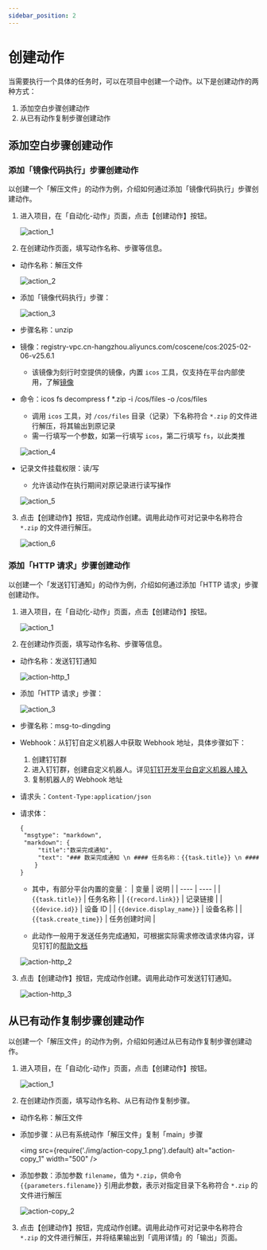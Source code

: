 ```yaml
---
sidebar_position: 2
---
```


# 创建动作
当需要执行一个具体的任务时，可以在项目中创建一个动作。以下是创建动作的两种方式：
1. 添加空白步骤创建动作
2. 从已有动作复制步骤创建动作


## 添加空白步骤创建动作
### 添加「镜像代码执行」步骤创建动作
以创建一个「解压文件」的动作为例，介绍如何通过添加「镜像代码执行」步骤创建动作。

1. 进入项目，在「自动化-动作」页面，点击【创建动作】按钮。

    ![action_1](./img/action_1.png)

2. 在创建动作页面，填写动作名称、步骤等信息。

- 动作名称：解压文件

    ![action_2](./img/action_2.png)

- 添加「镜像代码执行」步骤：

    ![action_3](./img/action_3.png)

- 步骤名称：unzip
- 镜像：registry-vpc.cn-hangzhou.aliyuncs.com/coscene/cos:2025-02-06-v25.6.1
    - 该镜像为刻行时空提供的镜像，内置 `icos` 工具，仅支持在平台内部使用，了解[镜像](../../image/1-about-docker-image.md)
- 命令：icos fs decompress f *.zip -i /cos/files -o /cos/files
    - 调用 `icos` 工具，对 `/cos/files` 目录（记录）下名称符合 `*.zip` 的文件进行解压，将其输出到原记录
    - 需一行填写一个参数，如第一行填写 `icos`，第二行填写 `fs`，以此类推

    ![action_4](./img/action_4.png)
   
- 记录文件挂载权限：读/写
    - 允许该动作在执行期间对原记录进行读写操作
  
    ![action_5](./img/action_5.png)

3. 点击【创建动作】按钮，完成动作创建。调用此动作可对记录中名称符合 `*.zip` 的文件进行解压。
   
    ![action_6](./img/action_6.png)

### 添加「HTTP 请求」步骤创建动作
以创建一个「发送钉钉通知」的动作为例，介绍如何通过添加「HTTP 请求」步骤创建动作。

1. 进入项目，在「自动化-动作」页面，点击【创建动作】按钮。

    ![action_1](./img/action_1.png)

2. 在创建动作页面，填写动作名称、步骤等信息。

- 动作名称：发送钉钉通知

   ![action-http_1](./img/action-http_1.png)

- 添加「HTTP 请求」步骤：

   ![action_3](./img/action_3.png)

- 步骤名称：msg-to-dingding

- Webhook：从钉钉自定义机器人中获取 Webhook 地址，具体步骤如下：
    1. 创建钉钉群
    2. 进入钉钉群，创建自定义机器人。详见[钉钉开发平台自定义机器人接入](https://open.dingtalk.com/document/robots/custom-robot-access)
    3. 复制机器人的 Webhook 地址

- 请求头：`Content-Type:application/json`

- 请求体： 
    
    ```markdown
    {
     "msgtype": "markdown",
     "markdown": {
         "title":"数采完成通知",
         "text": "### 数采完成通知 \n #### 任务名称：{{task.title}} \n #### 点击 [查看记录]({{record.link}}) \n"
        }
    }
    ```

  - 其中，有部分平台内置的变量：
    | 变量 | 说明 |
    | ---- | ---- |
    | `{{task.title}}` | 任务名称 |
    | `{{record.link}}` | 记录链接 |
    | `{{device.id}}` | 设备 ID |
    | `{{device.display_name}}` | 设备名称 |
    | `{{task.create_time}}` | 任务创建时间 |

  - 此动作一般用于发送任务完成通知，可根据实际需求修改请求体内容，详见钉钉的[帮助文档](https://open.dingtalk.com/document/orgapp/custom-bot-send-message-type)

  ![action-http_2](./img/action-http_2.png)

3. 点击【创建动作】按钮，完成动作创建。调用此动作可发送钉钉通知。

   ![action-http_3](./img/action-http_3.png)
   
## 从已有动作复制步骤创建动作
以创建一个「解压文件」的动作为例，介绍如何通过从已有动作复制步骤创建动作。
1. 进入项目，在「自动化-动作」页面，点击【创建动作】按钮。

   ![action_1](./img/action_1.png)    
   
2. 在创建动作页面，填写动作名称、从已有动作复制步骤。

- 动作名称：解压文件
- 添加步骤：从已有系统动作「解压文件」复制「main」步骤

  <img src={require('./img/action-copy_1.png').default} alt="action-copy_1" width="500" />

- 添加参数：添加参数 `filename`，值为 `*.zip`，供命令 `{{parameters.filename}}` 引用此参数，表示对指定目录下名称符合 `*.zip` 的文件进行解压

  ![action-copy_2](./img/action-copy_2.png)
 
3. 点击【创建动作】按钮，完成动作创建。调用此动作可对记录中名称符合 `*.zip` 的文件进行解压，并将结果输出到「调用详情」的「输出」页面。
 